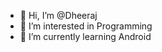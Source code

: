 - 👋 Hi, I’m @Dheeraj
- 👀 I’m interested in Programming
- 🌱 I’m currently learning Android

<!---
Dheeraj-codes/Dheeraj-codes is a ✨ special ✨ repository because its `README.md` (this file) appears on your GitHub profile.
You can click the Preview link to take a look at your changes.
--->
